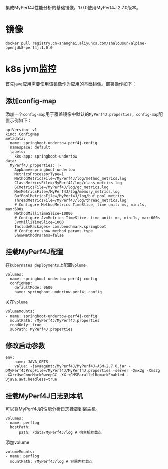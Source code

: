 集成MyPerf4J性能分析的基础镜像。1.0.0使用MyPerf4J 2.7.0版本。

# 镜像
```
docker pull registry.cn-shanghai.aliyuncs.com/shalousun/alpine-openjdk8-perf4j:1.0.0
```
# k8s jvm监控
首先java应用需要使用该镜像作为应用的基础镜像。部署操作如下：

## 添加config-map
添加一个`config-map`用于覆盖镜像中默认的`MyPerf4J.properties`。`config-map`配置示例如下：
```
apiVersion: v1
kind: ConfigMap
metadata:
  name: springboot-undertow-perf4j-config
  namespace: default
  labels:
    k8s-app: springboot-undertow
data:
  MyPerf4J.properties: |-
    AppName=springboot-undertow
    MetricsProcessorType=1
    MethodMetricsFile=/MyPerf4J/log/method_metrics.log
    ClassMetricsFile=/MyPerf4J/log/class_metrics.log
    GCMetricsFile=/MyPerf4J/log/gc_metrics.log
    MemMetricsFile=/MyPerf4J/log/memory_metrics.log
    BufPoolMetricsFile=/MyPerf4J/log/buf_pool_metrics
    ThreadMetricsFile=/MyPerf4J/log/thread_metrics.log
    # Configure MethodMetrics TimeSlice, time unit: ms, min:1s, max:600s
    MethodMilliTimeSlice=10000
    # Configure JvmMetrics TimeSlice, time unit: ms, min:1s, max:600s
    JvmMilliTimeSlice=1000
    IncludePackages= com.benchmark.springboot
    # Configure show method params type
    ShowMethodParams=false
```
## 挂载MyPerf4J配置
在`kubernates deployments`上配置`volume`。
```
volumes:
- name: springboot-undertow-perf4j-config
  configMap:
    defaultMode: 0600
    name: springboot-undertow-perf4j-config
```
关在`volume`
```
volumeMounts:
- name: springboot-undertow-perf4j-config
  mountPath: /MyPerf4J/MyPerf4J.properties
  readOnly: true
  subPath: MyPerf4J.properties
```

## 修改启动参数
```
env:
  - name: JAVA_OPTS
    value: -javaagent:/MyPerf4J/MyPerf4J-ASM-2.7.0.jar -DMyPerf4JPropFile=/MyPerf4J/MyPerf4J.properties -server -Xmx2g -Xms2g -XX:+UseConcMarkSweepGC -XX:+CMSParallelRemarkEnabled -Djava.awt.headless=true
```
## 挂载MyPerf4J日志到本机
可以将MyPerf4J的性能分析日志挂载到宿主机。
```
volumes:
- name: perflog
  hostPath:
      path: /data/MyPerf4J/log # 宿主机挂载点
```
添加volume
```
volumeMounts:
- name: perflog
  mountPath: /MyPerf4J/log # 容器内挂载点
```